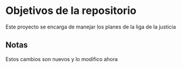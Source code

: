 # Objetivos de la repositorio

Este proyecto se encarga de manejar los planes de la liga de la justicia


## Notas
Estos cambios son nuevos y lo modifico ahora
